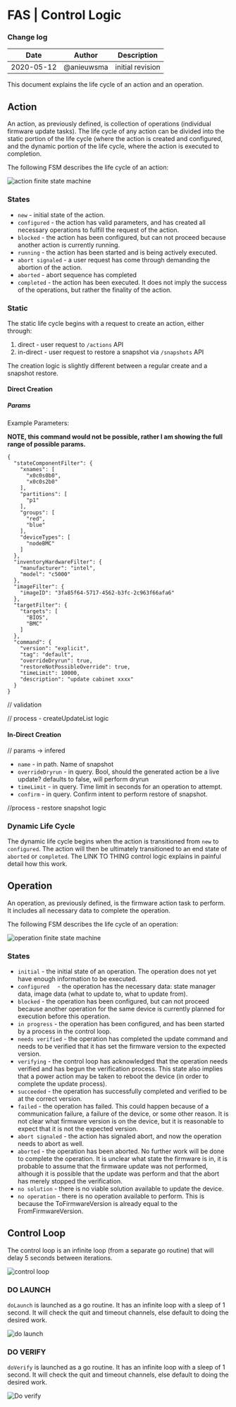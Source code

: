 # FAS | Control Logic

### Change log 

|Date	|Author	|Description	|
| --- | --- | --- |
|2020-05-12	|@anieuwsma	|	initial revision|

This document explains the life cycle of an action and an operation.  

## Action
An action, as previously defined, is  collection of operations (individual firmware update tasks).  The life cycle of any action can be divided into the static portion of the life cycle (where the action is created and configured, and the dynamic portion of the life cycle, where the action is executed to completion.

The following FSM describes the life cycle of an action:

![action finite state machine](../img/renders/action_FSM.png)
### States

* `new` - initial state of the action.  
* `configured` - the action has valid parameters, and has created all necessary operations to fulfill the request of the action.
* `blocked` - the action has been configured, but can not proceed because another action is currently running.
* `running` - the action has been started and is being actively executed.
* `abort signaled` - a user request has come through demanding the abortion of the action.
* `aborted` - abort sequence has completed
* `completed` - the action has been executed.  It does not imply the success of the  operations, but rather the finality of the action.


### Static
The static life cycle begins with a request to create an action, either through: 

1. direct - user request to `/actions` API
2. in-direct - user request to restore a snapshot via `/snapshots` API

The creation logic is slightly different between a regular create and a snapshot restore. 

#### Direct Creation

#####  Params

Example Parameters: 

**NOTE, this command would not be possible, rather I am showing the full range of possible params.**

```
{
  "stateComponentFilter": {
    "xnames": [
      "x0c0s0b0",
      "x0c0s2b0"
    ],
    "partitions": [
      "p1"
    ],
    "groups": [
      "red",
      "blue"
    ],
    "deviceTypes": [
      "nodeBMC"
    ]
  },
  "inventoryHardwareFilter": {
    "manufacturer": "intel",
    "model": "c5000"
  },
  "imageFilter": {
    "imageID": "3fa85f64-5717-4562-b3fc-2c963f66afa6"
  },
  "targetFilter": {
    "targets": [
      "BIOS",
      "BMC"
    ]
  },
  "command": {
    "version": "explicit",
    "tag": "default",
    "overrideDryrun": true,
    "restoreNotPossibleOverride": true,
    "timeLimit": 10000,
    "description": "update cabinet xxxx"
  }
}
```

// validation

// process - createUpdateList logic

#### In-Direct Creation

// params -> infered

* `name` - in path.  Name of snapshot
* `overrideDryrun` - in query. Bool, should the generated action be a live update? defaults to false, will perform dryrun
* `timeLimit` - in query. Time limit in seconds for an operation to attempt.
* `confirm` - in query. Confirm intent to perform restore of snapshot.

//process - restore snapshot logic

###  Dynamic Life Cycle
The dynamic life cycle begins when the action is transitioned from `new` to `configured`.   The action will then be ultimately transitioned to an end state of `aborted` or `completed`. The LINK TO THING control logic explains in painful detail how this work.

## Operation

An operation, as previously defined, is the firmware action task to perform.  It includes all necessary data to complete the operation.

The following FSM describes the life cycle of an operation:

![operation finite state machine](../img/renders/operation_FSM.png)
### States

*  `initial` - the initial state of an operation. The operation does not yet have enough information to be executed.
*  `configured	` - the operation has the necessary data: state manager data, image data (what to update to, what to update from).
*  `blocked` - the operation has been configured, but can not proceed because another operation for the same device is currently planned for execution before this operation. 
*  `in progress` - the operation has been configured, and has been started by a process in the control loop.
*  `needs verified` - the operation has completed the update command and needs to be verified that it has set the firmware version to the expected version.
*  `verifying` - the control loop has acknowledged that the operation needs verified and has begun the verification process. This state also implies that a power action may be taken to reboot the device (in order to complete the update process). 
*  `succeeded` - the operation has successfully completed and verified to be at the correct version.
*  `failed` - the operation has failed.  This could happen because of a communication failure, a failure of the device, or some other reason.  It is not clear what firmware version is on the device, but it is reasonable to expect that it is not the expected version. 
*  `abort signaled` - the action has signaled abort, and now the operation needs to abort as well.
*  `aborted` - the operation has been aborted. No further work will be done to complete the operation.  It is unclear what state the firmware is in, it is probable to assume that the firmware update was not performed, although it is possible that the update was perform and that the abort has merely stopped the verification. 
*  `no solution` - there is no viable solution available to update the device.  
*  `no operation` - there is no operation available to perform. This is  because the ToFirmwareVersion is already equal to the FromFirmwareVersion.

## Control Loop

The control loop is an infinite loop (from a separate go routine) that will delay 5 seconds between iterations. 

![control loop](../img/renders/control_loop.png)

### DO LAUNCH

`doLaunch` is launched as a go routine.  It has an infinite loop with a sleep of 1 second.  It will check the quit and timeout channels, else default to doing the desired work.

![do launch](../img/renders/do_launch.png)


### DO VERIFY

`doVerify` is launched as a go routine.  It has an infinite loop with a sleep of 1 second.  It will check the quit and timeout channels, else default to doing the desired work.

![Do verify](../img/renders/do_verify.png)

